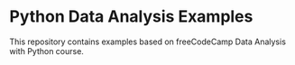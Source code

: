 # Python Data Analysis Examples

This repository contains examples based on freeCodeCamp Data Analysis with Python course.
